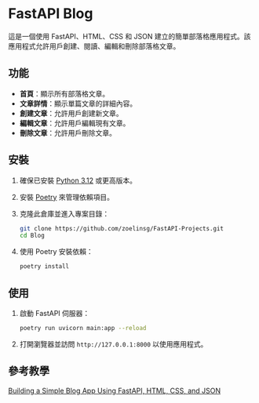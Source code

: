 # FastAPI Blog

這是一個使用 FastAPI、HTML、CSS 和 JSON 建立的簡單部落格應用程式。該應用程式允許用戶創建、閱讀、編輯和刪除部落格文章。

## 功能

- **首頁**：顯示所有部落格文章。
- **文章詳情**：顯示單篇文章的詳細內容。
- **創建文章**：允許用戶創建新文章。
- **編輯文章**：允許用戶編輯現有文章。
- **刪除文章**：允許用戶刪除文章。

## 安裝

1. 確保已安裝 [Python 3.12](https://www.python.org/downloads/) 或更高版本。
2. 安裝 [Poetry](https://python-poetry.org/docs/#installation) 來管理依賴項目。
3. 克隆此倉庫並進入專案目錄：

    ```sh
    git clone https://github.com/zoelinsg/FastAPI-Projects.git
    cd Blog
    ```

4. 使用 Poetry 安裝依賴：

    ```sh
    poetry install
    ```

## 使用

1. 啟動 FastAPI 伺服器：

    ```sh
    poetry run uvicorn main:app --reload
    ```

2. 打開瀏覽器並訪問 `http://127.0.0.1:8000` 以使用應用程式。

## 參考教學

[Building a Simple Blog App Using FastAPI, HTML, CSS, and JSON](https://dev.to/jagroop2001/building-a-simple-blog-app-using-fastapi-html-css-and-json-1dc)